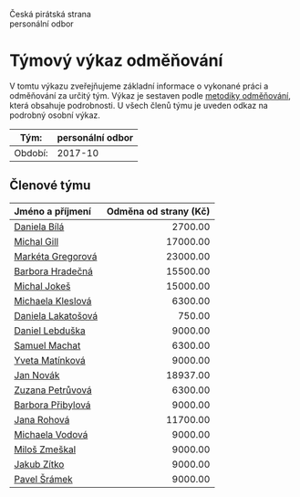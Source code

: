 Česká pirátská strana  
personální odbor

Týmový výkaz odměňování
===========================

V tomtu výkazu zveřejňujeme základní informace o vykonané práci a odměňování
za určitý tým. Výkaz je sestaven podle [metodiky odměňování][metodika],
která obsahuje podrobnosti. U všech členů týmu je uveden odkaz na podrobný osobní výkaz.

Tým:                     | personální odbor
-----------------------  | --------------------
Období:                  | 2017-10

Členové týmu
--------------

| Jméno a příjmení                          |   Odměna od strany (Kč) |
|:------------------------------------------|------------------------:|
| [Daniela Bílá](daniela-bila/)             |                 2700.00 |
| [Michal Gill](michal-gill/)               |                17000.00 |
| [Markéta Gregorová](marketa-gregorova/)   |                23000.00 |
| [Barbora Hradečná](barbora-hradecna/)     |                15500.00 |
| [Michal Jokeš](michal-jokes/)             |                15000.00 |
| [Michaela Kleslová](michaela-kleslova/)   |                 6300.00 |
| [Daniela Lakatošová](daniela-lakatosova/) |                  750.00 |
| [Daniel Lebduška](daniel-lebduska/)       |                 9000.00 |
| [Samuel Machat](samuel-machat/)           |                 6300.00 |
| [Yveta Matínková](yveta-matinkova/)       |                 9000.00 |
| [Jan Novák](jan-novak/)                   |                18937.00 |
| [Zuzana Petrůvová](zuzana-petruvova/)     |                 6300.00 |
| [Barbora Přibylová](barbora-pribylova/)   |                 9000.00 |
| [Jana Rohová](jana-rohova/)               |                11700.00 |
| [Michaela Vodová](michaela-vodova/)       |                 9000.00 |
| [Miloš Zmeškal](milos-zmeskal/)           |                 9000.00 |
| [Jakub Zítko](jakub-zitko/)               |                 9000.00 |
| [Pavel Šrámek](pavel-sramek/)             |                 9000.00 |


[metodika]: https://redmine.pirati.cz/projects/po/wiki/Odmenovani
